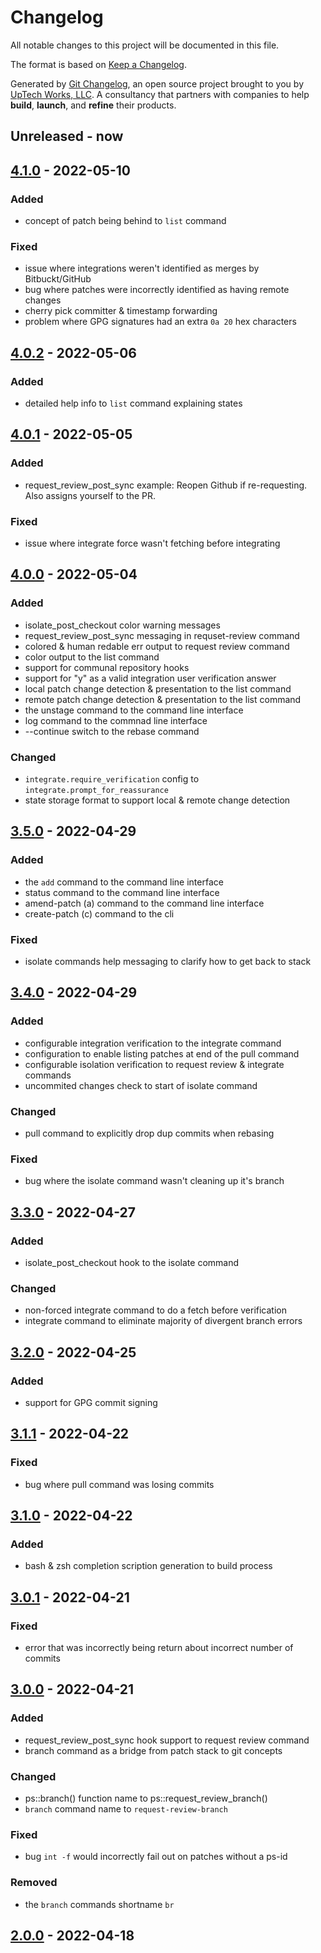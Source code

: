 # Changelog

All notable changes to this project will be documented in this file.

The format is based on [Keep a Changelog](https://keepachangelog.com/en/1.0.0/).

Generated by [Git Changelog](https://github.com/uptech/git-cl), an open source project brought to you by [UpTech Works, LLC](https://upte.ch). A consultancy that partners with companies to help **build**, **launch**, and **refine** their products.


## Unreleased - now


## [4.1.0] - 2022-05-10

### Added
- concept of patch being behind to `list` command

### Fixed
- issue where integrations weren't identified as merges by Bitbuckt/GitHub
- bug where patches were incorrectly identified as having remote changes
- cherry pick committer & timestamp forwarding
- problem where GPG signatures had an extra `0a 20` hex characters


## [4.0.2] - 2022-05-06

### Added
- detailed help info to `list` command explaining states


## [4.0.1] - 2022-05-05

### Added
- request_review_post_sync example: Reopen Github if re-requesting. Also assigns yourself to the PR.

### Fixed
- issue where integrate force wasn't fetching before integrating


## [4.0.0] - 2022-05-04

### Added
- isolate_post_checkout color warning messages
- request_review_post_sync messaging in requset-review command
- colored & human redable err output to request review command
- color output to the list command
- support for communal repository hooks
- support for "y" as a valid integration user verification answer
- local patch change detection & presentation to the list command
- remote patch change detection & presentation to the list command
- the unstage command to the command line interface
- log command to the commnad line interface
- --continue switch to the rebase command

### Changed
- `integrate.require_verification` config to `integrate.prompt_for_reassurance`
- state storage format to support local & remote change detection


## [3.5.0] - 2022-04-29

### Added
- the `add` command to the command line interface
- status command to the command line interface
- amend-patch (a) command to the command line interface
- create-patch (c) command to the cli

### Fixed
- isolate commands help messaging to clarify how to get back to stack


## [3.4.0] - 2022-04-29

### Added
- configurable integration verification to the integrate command
- configuration to enable listing patches at end of the pull command
- configurable isolation verification to request review & integrate commands
- uncommited changes check to start of isolate command

### Changed
- pull command to explicitly drop dup commits when rebasing

### Fixed
- bug where the isolate command wasn't cleaning up it's branch


## [3.3.0] - 2022-04-27

### Added
- isolate_post_checkout hook to the isolate command

### Changed
- non-forced integrate command to do a fetch before verification
- integrate command to eliminate majority of divergent branch errors


## [3.2.0] - 2022-04-25

### Added
- support for GPG commit signing


## [3.1.1] - 2022-04-22

### Fixed
- bug where pull command was losing commits


## [3.1.0] - 2022-04-22

### Added
- bash & zsh completion scription generation to build process


## [3.0.1] - 2022-04-21

### Fixed
- error that was incorrectly being return about incorrect number of commits


## [3.0.0] - 2022-04-21

### Added
- request_review_post_sync hook support to request review command
- branch command as a bridge from patch stack to git concepts

### Changed
- ps::branch() function name to ps::request_review_branch()
- `branch` command name to `request-review-branch`

### Fixed
- bug `int -f` would incorrectly fail out on patches without a ps-id

### Removed
- the `branch` commands shortname `br`


## [2.0.0] - 2022-04-18

[4.1.0]: https://github.com/uptech/git-ps-rs/compare/273c798...582d8b2
[4.0.2]: https://github.com/uptech/git-ps-rs/compare/921cead...273c798
[4.0.1]: https://github.com/uptech/git-ps-rs/compare/b09af7a...921cead
[4.0.0]: https://github.com/uptech/git-ps-rs/compare/137b491...b09af7a
[3.5.0]: https://github.com/uptech/git-ps-rs/compare/4b48d18...137b491
[3.4.0]: https://github.com/uptech/git-ps-rs/compare/6a09215...4b48d18
[3.3.0]: https://github.com/uptech/git-ps-rs/compare/584ae9e...6a09215
[3.2.0]: https://github.com/uptech/git-ps-rs/compare/92a0e9e...584ae9e
[3.1.1]: https://github.com/uptech/git-ps-rs/compare/6be7401...92a0e9e
[3.1.0]: https://github.com/uptech/git-ps-rs/compare/3bdfadd...6be7401
[3.0.1]: https://github.com/uptech/git-ps-rs/compare/9e0b101...3bdfadd
[3.0.0]: https://github.com/uptech/git-ps-rs/compare/6e800b2...9e0b101
[2.0.0]: https://github.com/uptech/git-ps-rs/compare/ae31eb6...6e800b2
